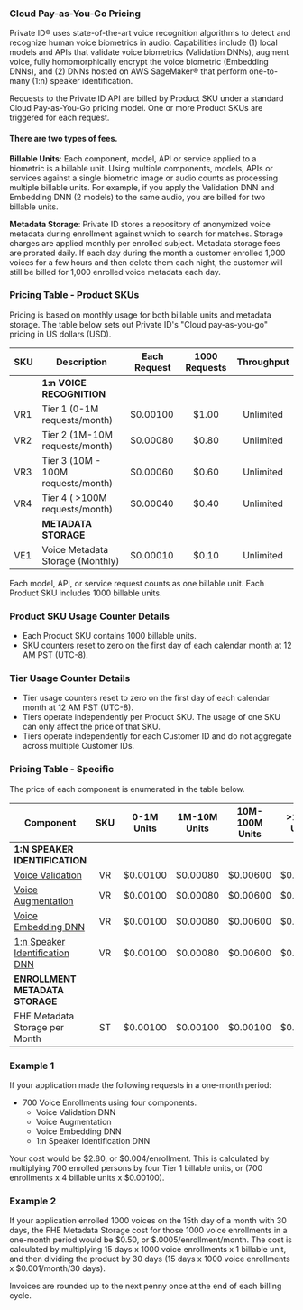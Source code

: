 ### Cloud Pay-as-You-Go Pricing
Private ID® uses state-of-the-art voice recognition algorithms to detect and recognize human voice biometrics in audio. Capabilities include (1) local models and APIs that validate voice biometrics (Validation DNNs), augment voice, fully homomorphically encrypt the voice biometric (Embedding DNNs), and (2) DNNs hosted on AWS SageMaker® that perform one-to-many (1:n) speaker identification. 

Requests to the Private ID API are billed by Product SKU under a standard Cloud Pay-as-You-Go pricing model. One or more Product SKUs are triggered for each request. 

#### There are two types of fees.
**Billable Units**: Each component, model, API or service applied to a biometric is a billable unit. Using multiple components, models, APIs or services against a single biometric image or audio counts as processing multiple billable units. For example, if you apply the Validation DNN and Embedding DNN (2 models) to the same audio, you are billed for two billable units. 

**Metadata Storage**: Private ID stores a repository of anonymized voice metadata during enrollment against which to search for matches. Storage charges are applied monthly per enrolled subject. Metadata storage fees are prorated daily. If each day during the month a customer enrolled 1,000 voices for a few hours and then delete them each night, the customer will still be billed for 1,000 enrolled voice metadata each day. 

### Pricing Table - Product SKUs

Pricing is based on monthly usage for both billable units and metadata storage. The table below sets out Private ID's "Cloud pay-as-you-go" pricing in US dollars (USD). 

| SKU | Description | Each Request | 1000 Requests | Throughput |
| ---- | ----------- | ------- | :-----------: | :-----------: | 
| | **1:n VOICE RECOGNITION** | | | | 
| VR1 | Tier 1 (0-1M requests/month) | $0.00100 | $1.00 | Unlimited |
| VR2 | Tier 2 (1M-10M requests/month) | $0.00080 | $0.80 | Unlimited |
| VR3 | Tier 3 (10M - 100M requests/month) | $0.00060 | $0.60 | Unlimited | 
| VR4 | Tier 4 ( >100M requests/month) | $0.00040 | $0.40 | Unlimited |
| | **METADATA STORAGE** | | | | 
| VE1 | Voice Metadata Storage (Monthly) | $0.00010 | $0.10 | Unlimited | 

Each model, API, or service request counts as one billable unit. 
Each Product SKU includes 1000 billable units.

### Product SKU Usage Counter Details 
* Each Product SKU contains 1000 billable units.
* SKU counters reset to zero on the first day of each calendar month at 12 AM PST (UTC-8). 

### Tier Usage Counter Details 
* Tier usage counters reset to zero on the first day of each calendar month at 12 AM PST (UTC-8). 
* Tiers operate independently per Product SKU. The usage of one SKU can only affect the price of that SKU. 
* Tiers operate independently for each Customer ID and do not aggregate across multiple Customer IDs.
 
### Pricing Table - Specific
The price of each component is enumerated in the table below. 

| Component | SKU | 0-1M Units | 1M-10M Units | 10M-100M Units | >100M Units |
| ----------- | :-----: | ----------- | ----------- | ------- | ------- |
| **1:N SPEAKER IDENTIFICATION** | |  |  |  |  | 
| [Voice Validation](https://github.com/openinfer/PrivateIdentity/wiki/Biometric-Ingestion-and-Helper-DNNs#voice-validation-dnn) | VR | $0.00100 | $0.00080 | $0.00600 | $0.00400 |
| [Voice Augmentation](https://github.com/openinfer/PrivateIdentity/wiki/Biometric-Ingestion-and-Helper-DNNs#voice-data-augmentation) | VR | $0.00100 | $0.00080 | $0.00600 | $0.00400 |
| [Voice Embedding DNN](https://github.com/openinfer/PrivateIdentity/wiki/Biometric-Ingestion-and-Helper-DNNs#voice-embedding-dnn) | VR | $0.00100 | $0.00080 | $0.00600 | $0.00400 |
| [1:n Speaker Identification DNN](https://github.com/openinfer/PrivateIdentity/wiki/Biometric-Ingestion-and-Helper-DNNs#voice-embedding-dnn) | VR | $0.00100 | $0.00080 | $0.00600 | $0.00400 |
| **ENROLLMENT METADATA STORAGE** | | | | |
| FHE Metadata Storage per Month | ST | $0.00100 | $0.00100 | $0.00100 | $0.00100 |

### Example 1
If your application made the following requests in a one-month period:
* 700 Voice Enrollments using four components.
  * Voice Validation DNN 
  * Voice Augmentation 
  * Voice Embedding DNN 
  * 1:n Speaker Identification DNN 

Your cost would be $2.80, or $0.004/enrollment. This is calculated by multiplying 700 enrolled persons by four Tier 1 billable units, or (700 enrollments x 4 billable units x $0.00100).

### Example 2
If your application enrolled 1000 voices on the 15th day of a month with 30 days, the FHE Metadata Storage cost for those 1000 voice enrollments in a one-month period would be $0.50, or $.0005/enrollment/month. The cost is calculated by multiplying 15 days x 1000 voice enrollments x 1 billable unit, and then dividing the product by 30 days (15 days x 1000 voice enrollments x $0.001/month/30 days).

Invoices are rounded up to the next penny once at the end of each billing cycle.